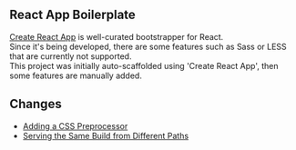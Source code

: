 ## React App Boilerplate ##

[Create React App](https://github.com/facebookincubator/create-react-app) is well-curated bootstrapper for React.<br>
Since it's being developed, there are some features such as Sass or LESS that are currently not supported.<br>
This project was initially auto-scaffolded using 'Create React App', then some features are manually added.<br>

## Changes ##

- [Adding a CSS Preprocessor](https://github.com/facebookincubator/create-react-app/blob/master/packages/react-scripts/template/README.md#adding-a-css-preprocessor-sass-less-etc)
- [Serving the Same Build from Different Paths](https://github.com/facebookincubator/create-react-app/blob/master/packages/react-scripts/template/README.md#building-for-relative-paths)